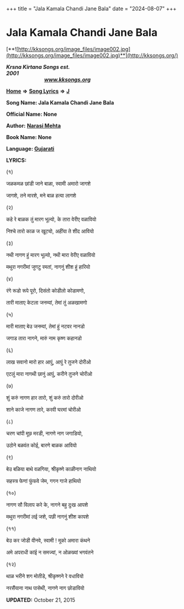 +++
title = "Jala Kamala Chandi Jane Bala"
date = "2024-08-07"
+++

# Jala Kamala Chandi Jane Bala
[**![http://kksongs.org/image_files/image002.jpg](http://kksongs.org/image_files/image002.jpg)**](http://kksongs.org/)

**_Krsna Kirtana Songs est. 2001_**                                                                                                                                                 **_www.kksongs.org_**

[**Home**](http://kksongs.org/) **⇒** [**Song Lyrics**](http://kksongs.org/lyrics.html) **⇒** [**J**](http://kksongs.org/songs/song_j.html)

**Song Name: Jala Kamala Chandi Jane Bala**

**Official Name: None**

**Author:** [**Narasi Mehta**](http://kksongs.org/authors/list/narasimehta.html)

**Book Name: None**

**Language: [Gujarati](http://kksongs.org/language/list/gujarati.html)**

**LYRICS:**

(१)

जळकमळ छांडी जाने बाळा, स्वामी अमारो जागशे

जागशे, तने मारशे, मने बाळ हत्या लागशे

(२)

कहे रे बाळक तुं मारग भूल्यो, के तारा वेरी‌ए वळावियो

निश्चे तारो काळ ज खूट्यो, अहींया ते शीद आवियो

(३)

नथी नागण हुं मारग भूल्यो, नथी मारा वेरी‌ए वळावियो

मथुरा नगरीमां जुगटु रमतां, नागनुं शीश हुं हारियो

(४)

रंगे रूडो रूपे पूरो, दिसंतो कोडीलो कोडामणो,

तारी माता‌ए केटला जनम्यां, तेमां तुं अळखामणो

(५)

मारी माता‌ए बे‌उ जनम्यां, तेमां हुं नटवर नानडो

जगाड तारा नागने, मारुं नाम कृष्ण कहानडो

(६)

लाख सवानो मारो हार आपुं, आपुं रे तुजने दोरी‌ओ

एटलुं मारा नागथी छानुं आपुं, करीने तुजने चोरी‌ओ

(७)

शुं करुं नागण हार तारो, शुं करुं तारो दोरी‌ओ

शाने काजे नागण तारे, करवी घरमां चोरी‌ओ

(८)

चरण चांपी मूछ मरडी, नागणे नाग जगाडियो,

उठोने बळवंत को‌ई, बारणे बाळक आवियो

(९)

बे‌उ बळिया बाथे वळगिया, श्रीकृष्णे काळीनाग नाथियो

सहस्त्र फेणां फुंफवे जेम, गगन गाजे हाथियो

(१०)

नागण सौ विलाप करे के, नागने बहु दुःख आपशे

मथुरा नगरीमां ल‌ई जशे, पछी नागनुं शीश कापशे

(११)

बे‌उ कर जोडी वीनवे, स्वामी ! मूको अमारा कंथने

अमे अपराधी कांई न समज्यां, न ओळख्यां भगवंतने

(१२)

थाळ भरीने शग मोतीडे, श्रीकृष्णने रे वधावियो

नरसैंयाना नाथ पासेथी, नागणे नाग छोडावियो

**UPDATED:** October 21, 2015